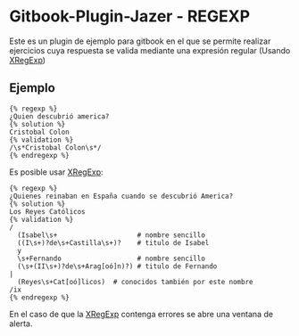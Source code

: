 # Gitbook-Plugin-Jazer - REGEXP

Este es un plugin de ejemplo para gitbook en el que se permite realizar 
ejercicios cuya respuesta se valida mediante una expresión regular 
(Usando [XRegExp](http://xregexp.com/))

## Ejemplo

```
{% regexp %}
¿Quien descubrió america?
{% solution %}
Cristobal Colon
{% validation %}
/\s*Cristobal Colon\s*/
{% endregexp %}
```
Es posible usar [XRegExp](http://xregexp.com/):

```
{% regexp %}
¿Quienes reinaban en España cuando se descubrió America?
{% solution %}
Los Reyes Católicos
{% validation %}
/
  (Isabel\s+                    # nombre sencillo
  ((I\s+)?de\s+Castilla\s+)?    # titulo de Isabel
  y
  \s+Fernando                   # nombre sencillo
  (\s+(II\s+)?de\s+Arag[oó]n)?) # titulo de Fernando
|
  (Reyes\s+Cat[oó]licos)  # conocidos también por este nombre
/ix
{% endregexp %}
```
En el caso de que la [XRegExp](http://xregexp.com/) contenga errores
se abre una ventana de alerta.
